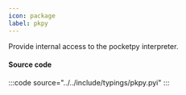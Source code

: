 ```yaml
---
icon: package
label: pkpy
---
```


Provide internal access to the pocketpy interpreter.

#### Source code

:::code source="../../include/typings/pkpy.pyi" :::
